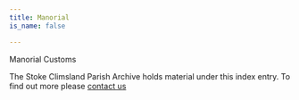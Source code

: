 ```yaml
---
title: Manorial
is_name: false

---
```


Manorial Customs


The Stoke Climsland Parish Archive holds material under this index entry. To find out more please [contact us](/contact/)
